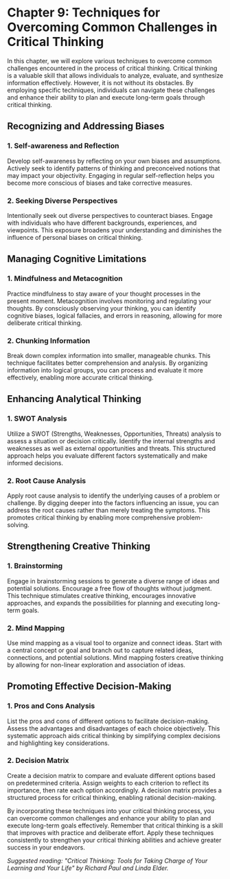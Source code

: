 Chapter 9: Techniques for Overcoming Common Challenges in Critical Thinking
===========================================================================

In this chapter, we will explore various techniques to overcome common challenges encountered in the process of critical thinking. Critical thinking is a valuable skill that allows individuals to analyze, evaluate, and synthesize information effectively. However, it is not without its obstacles. By employing specific techniques, individuals can navigate these challenges and enhance their ability to plan and execute long-term goals through critical thinking.

Recognizing and Addressing Biases
---------------------------------

### 1. Self-awareness and Reflection

Develop self-awareness by reflecting on your own biases and assumptions. Actively seek to identify patterns of thinking and preconceived notions that may impact your objectivity. Engaging in regular self-reflection helps you become more conscious of biases and take corrective measures.

### 2. Seeking Diverse Perspectives

Intentionally seek out diverse perspectives to counteract biases. Engage with individuals who have different backgrounds, experiences, and viewpoints. This exposure broadens your understanding and diminishes the influence of personal biases on critical thinking.

Managing Cognitive Limitations
------------------------------

### 1. Mindfulness and Metacognition

Practice mindfulness to stay aware of your thought processes in the present moment. Metacognition involves monitoring and regulating your thoughts. By consciously observing your thinking, you can identify cognitive biases, logical fallacies, and errors in reasoning, allowing for more deliberate critical thinking.

### 2. Chunking Information

Break down complex information into smaller, manageable chunks. This technique facilitates better comprehension and analysis. By organizing information into logical groups, you can process and evaluate it more effectively, enabling more accurate critical thinking.

Enhancing Analytical Thinking
-----------------------------

### 1. SWOT Analysis

Utilize a SWOT (Strengths, Weaknesses, Opportunities, Threats) analysis to assess a situation or decision critically. Identify the internal strengths and weaknesses as well as external opportunities and threats. This structured approach helps you evaluate different factors systematically and make informed decisions.

### 2. Root Cause Analysis

Apply root cause analysis to identify the underlying causes of a problem or challenge. By digging deeper into the factors influencing an issue, you can address the root causes rather than merely treating the symptoms. This promotes critical thinking by enabling more comprehensive problem-solving.

Strengthening Creative Thinking
-------------------------------

### 1. Brainstorming

Engage in brainstorming sessions to generate a diverse range of ideas and potential solutions. Encourage a free flow of thoughts without judgment. This technique stimulates creative thinking, encourages innovative approaches, and expands the possibilities for planning and executing long-term goals.

### 2. Mind Mapping

Use mind mapping as a visual tool to organize and connect ideas. Start with a central concept or goal and branch out to capture related ideas, connections, and potential solutions. Mind mapping fosters creative thinking by allowing for non-linear exploration and association of ideas.

Promoting Effective Decision-Making
-----------------------------------

### 1. Pros and Cons Analysis

List the pros and cons of different options to facilitate decision-making. Assess the advantages and disadvantages of each choice objectively. This systematic approach aids critical thinking by simplifying complex decisions and highlighting key considerations.

### 2. Decision Matrix

Create a decision matrix to compare and evaluate different options based on predetermined criteria. Assign weights to each criterion to reflect its importance, then rate each option accordingly. A decision matrix provides a structured process for critical thinking, enabling rational decision-making.

By incorporating these techniques into your critical thinking process, you can overcome common challenges and enhance your ability to plan and execute long-term goals effectively. Remember that critical thinking is a skill that improves with practice and deliberate effort. Apply these techniques consistently to strengthen your critical thinking abilities and achieve greater success in your endeavors.

*Suggested reading: "Critical Thinking: Tools for Taking Charge of Your Learning and Your Life" by Richard Paul and Linda Elder.*

